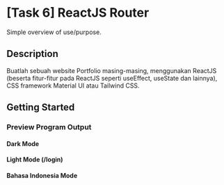 # [Task 6] ReactJS Router

Simple overview of use/purpose.

## Description

Buatlah sebuah website Portfolio masing-masing, menggunakan ReactJS (beserta fitur-fitur pada ReactJS seperti useEffect, useState dan lainnya), CSS framework Material UI atau Tailwind CSS.

## Getting Started

### Preview Program Output
#### Dark Mode

#### Light Mode (/login)


#### Bahasa Indonesia Mode

